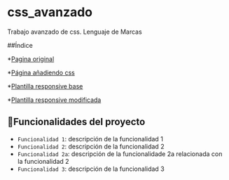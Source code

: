 # css_avanzado
Trabajo avanzado de css. Lenguaje de Marcas
 
  ##Índice

*[Pagina original](#inex.html)

*[Página añadiendo css](#Página_con_css)

*[Plantilla responsive base](#índice)

*[Plantilla responsive modificada](#)

  ## :hammer:Funcionalidades del proyecto

- `Funcionalidad 1`: descripción de la funcionalidad 1
- `Funcionalidad 2`: descripción de la funcionalidad 2
- `Funcionalidad 2a`: descripción de la funcionalidade 2a relacionada con la funcionalidad 2
- `Funcionalidad 3`: descripción de la funcionalidad 3
